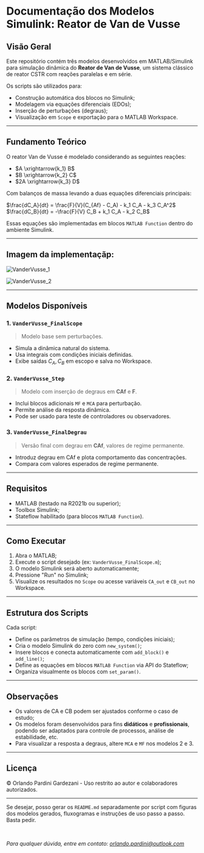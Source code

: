 # Documentação dos Modelos Simulink: Reator de Van de Vusse

##  Visão Geral

Este repositório contém três modelos desenvolvidos em MATLAB/Simulink para simulação dinâmica do **Reator de Van de Vusse**, um sistema clássico de reator CSTR com reações paralelas e em série.

Os scripts são utilizados para:

* Construção automática dos blocos no Simulink;
* Modelagem via equações diferenciais (EDOs);
* Inserção de perturbações (degraus);
* Visualização em `Scope` e exportação para o MATLAB Workspace.

---

##  Fundamento Teórico

O reator Van de Vusse é modelado considerando as seguintes reações:

* $A \xrightarrow{k_1} B$
* $B \xrightarrow{k_2} C$
* $2A \xrightarrow{k_3} D$

Com balanços de massa levando a duas equações diferenciais principais:

$\frac{dC_A}{dt} = \frac{F}{V}(C_{Af} - C_A) - k_1 C_A - k_3 C_A^2$
$\frac{dC_B}{dt} = -\frac{F}{V} C_B + k_1 C_A - k_2 C_B$

Essas equações são implementadas em blocos `MATLAB Function` dentro do ambiente Simulink.

---

##  Imagem da implementaçãp:

![VanderVusse_1](https://github.com/user-attachments/assets/0a3ea4b1-ca34-4461-99f6-93ee6c9606fe)

![VanderVusse_2](https://github.com/user-attachments/assets/fd69d180-d918-40ef-99bc-5b950911720b)

---

##  Modelos Disponíveis

### 1. `VanderVusse_FinalScope`

> Modelo base sem perturbações.

* Simula a dinâmica natural do sistema.
* Usa integrais com condições iniciais definidas.
* Exibe saídas $C_A, C_B$ em escopo e salva no Workspace.

### 2. `VanderVusse_Step`

> Modelo com inserção de degraus em **CAf** e **F**.

* Inclui blocos adicionais `MF` e `MCA` para perturbação.
* Permite análise da resposta dinâmica.
* Pode ser usado para teste de controladores ou observadores.

### 3. `VanderVusse_FinalDegrau`

> Versão final com degrau em **CAf**, valores de regime permanente.

* Introduz degrau em CAf e plota comportamento das concentrações.
* Compara com valores esperados de regime permanente.

---

##  Requisitos

* MATLAB (testado na R2021b ou superior);
* Toolbox Simulink;
* Stateflow habilitado (para blocos `MATLAB Function`).

---

##  Como Executar

1. Abra o MATLAB;
2. Execute o script desejado (ex: `VanderVusse_FinalScope.m`);
3. O modelo Simulink será aberto automaticamente;
4. Pressione "Run" no Simulink;
5. Visualize os resultados no `Scope` ou acesse variáveis `CA_out` e `CB_out` no Workspace.

---

##  Estrutura dos Scripts

Cada script:

* Define os parâmetros de simulação (tempo, condições iniciais);
* Cria o modelo Simulink do zero com `new_system()`;
* Insere blocos e conecta automaticamente com `add_block()` e `add_line()`;
* Define as equações em blocos `MATLAB Function` via API do Stateflow;
* Organiza visualmente os blocos com `set_param()`.

---

##  Observações

* Os valores de CA e CB podem ser ajustados conforme o caso de estudo;
* Os modelos foram desenvolvidos para fins **didáticos** e **profissionais**, podendo ser adaptados para controle de processos, análise de estabilidade, etc.
* Para visualizar a resposta a degraus, altere `MCA` e `MF` nos modelos 2 e 3.

---

##  Licença

© Orlando Pardini Gardezani - Uso restrito ao autor e colaboradores autorizados.

---

Se desejar, posso gerar os `README.md` separadamente por script com figuras dos modelos gerados, fluxogramas e instruções de uso passo a passo. Basta pedir.

</br>

*Para qualquer dúvida, entre em contato: [orlando.pardini@outlook.com](mailto:orlando.pardini@outlook.com)*

